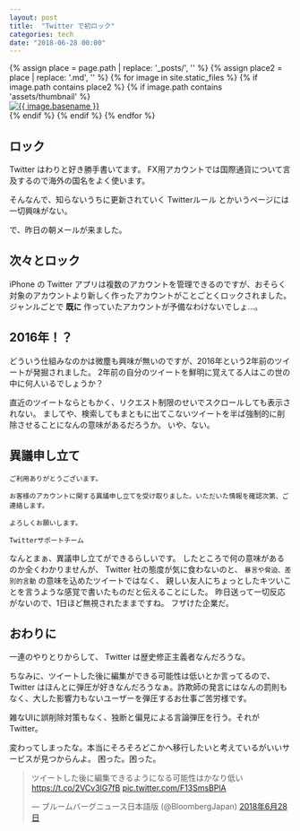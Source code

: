 ```yaml
---
layout: post
title:  "Twitter で初ロック"
categories: tech
date: "2018-06-28 00:00"
---
```


<div class="trim">
{% assign place = page.path | replace: '_posts/', '' %}
{% assign place2 = place | replace: '.md', '' %}
{% for image in site.static_files %}
  {% if image.path contains place2 %}
    {% if image.path contains 'assets/thumbnail' %}
    <div class="trim__item">
      <a href="{{ site.url }}{{ image.path }}">
        <img class="one" src="{{ site.url }}{{ image.path }}" alt="{{ image.basename }}">
      </a>
    </div>
    {% endif %}
  {% endif %}
{% endfor %}
</div>

## ロック

Twitter はわりと好き勝手書いてます。
FX用アカウントでは国際通貨について言及するので海外の国名をよく使います。

そんなんで、知らないうちに更新されていく Twitterルール とかいうページには一切興味がない。

で、昨日の朝メールが来ました。

## 次々とロック

iPhone の Twitter アプリは複数のアカウントを管理できるのですが、おそらく対象のアカウントより新しく作ったアカウントがことごとくロックされました。
ジャンルごとで **既に** 作っていたアカウントが予備なわけないでしょ...。

## 2016年！？

どういう仕組みなのかは微塵も興味が無いのですが、2016年という2年前のツイートが発掘されました。
2年前の自分のツイートを鮮明に覚えてる人はこの世の中に何人いるでしょうか？

直近のツイートならともかく、リクエスト制限のせいでスクロールしても表示されない。
ましてや、検索してもまともに出てこないツイートを半ば強制的に削除させることになんの意味があるだろうか。
いや、ない。

## 異議申し立て

```
ご利用ありがとうございます。

お客様のアカウントに関する異議申し立てを受け取りました。いただいた情報を確認次第、ご連絡します。

よろしくお願いします。

Twitterサポートチーム
```

なんとまぁ、異議申し立てができるらしいです。
したところで何の意味があるのか全くわかりませんが、
Twitter 社の態度が気に食わないのと、
`暴言や脅迫、差別的言動` の意味を込めたツイートではなく、
親しい友人にちょっとしたキツいことを言うような感覚で書いたものだと伝えることにした。
昨日送って一切反応がないので、1日ほど無視されたままですね。
フザけた企業だ。

## おわりに

一連のやりとりからして、 Twitter は歴史修正主義者なんだろうな。

ちなみに、ツイートした後に編集ができる可能性は低いとか言ってるので、Twitter はほんとに弾圧が好きなんだろうなぁ。詐欺師の発言にはなんの罰則もなく、大した影響力もないユーザーを弾圧するお仕事ご苦労様です。

雑なUIに誤削除対策もなく、独断と偏見による言論弾圧を行う。それが Twitter。

変わってしまったな。本当にそろそろどこかへ移行したいと考えているがいいサービスが見つからんよ。
困った。困った。

<blockquote class="twitter-tweet" data-lang="ja"><p lang="ja" dir="ltr">ツイートした後に編集できるようになる可能性はかなり低い <a href="https://t.co/2VCv3lG7fB">https://t.co/2VCv3lG7fB</a> <a href="https://t.co/F13SmsBPlA">pic.twitter.com/F13SmsBPlA</a></p>&mdash; ブルームバーグニュース日本語版 (@BloombergJapan) <a href="https://twitter.com/BloombergJapan/status/1012282255891238912?ref_src=twsrc%5Etfw">2018年6月28日</a></blockquote>
<script async src="https://platform.twitter.com/widgets.js" charset="utf-8"></script>
